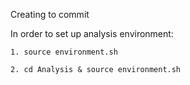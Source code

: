 Creating to commit


In order to set up analysis environment:

```
1. source environment.sh

2. cd Analysis & source environment.sh

```
